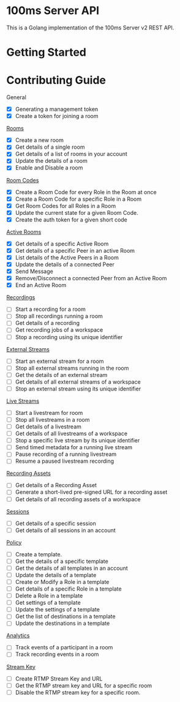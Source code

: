 # 100ms Server API

This is a Golang implementation of the 100ms Server v2 REST API.

# Getting Started

# Contributing Guide

General

- [x] Generating a management token
- [x] Create a token for joining a room

[Rooms](https://www.100ms.live/docs/server-side/v2/api-reference/Rooms/overview)

- [x] Create a new room
- [x] Get details of a single room
- [x] Get details of a list of rooms in your account
- [x] Update the details of a room
- [x] Enable and Disable a room

[Room Codes](https://www.100ms.live/docs/server-side/v2/api-reference/room-codes/room-code-overview)

- [x] Create a Room Code for every Role in the Room at once
- [x] Create a Room Code for a specific Role in a Room
- [x] Get Room Codes for all Roles in a Room
- [x] Update the current state for a given Room Code.
- [x] Create the auth token for a given short code

[Active Rooms](https://www.100ms.live/docs/server-side/v2/api-reference/active-rooms/overview)

- [x] Get details of a specific Active Room
- [x] Get details of a specific Peer in an active Room
- [x] List details of the Active Peers in a Room
- [x] Update the details of a connected Peer
- [x] Send Message
- [x] Remove/Disconnect a connected Peer from an Active Room
- [x] End an Active Room

[Recordings](https://www.100ms.live/docs/server-side/v2/api-reference/recordings/overview)

- [ ] Start a recording for a room
- [ ] Stop all recordings running a room
- [ ] Get details of a recording
- [ ] Get recording jobs of a workspace
- [ ] Stop a recording using its unique identifier

[External Streams](https://www.100ms.live/docs/server-side/v2/api-reference/external-streams/overview)

- [ ] Start an external stream for a room
- [ ] Stop all external streams running in the room
- [ ] Get the details of an external stream
- [ ] Get details of all external streams of a workspace
- [ ] Stop an external stream using its unique identifier

[Live Streams](https://www.100ms.live/docs/server-side/v2/api-reference/live-streams/overview)

- [ ] Start a livestream for room
- [ ] Stop all livestreams in a room
- [ ] Get details of a livestream
- [ ] Get details of all livestreams of a workspace
- [ ] Stop a specific live stream by its unique identifier
- [ ] Send timed metadata for a running live stream
- [ ] Pause recording of a running livestream
- [ ] Resume a paused livestream recording

[Recording Assets](https://www.100ms.live/docs/server-side/v2/api-reference/recording-assets/overview)

- [ ] Get details of a Recording Asset
- [ ] Generate a short-lived pre-signed URL for a recording asset
- [ ] Get details of all recording assets of a workspace

[Sessions](https://www.100ms.live/docs/server-side/v2/api-reference/Sessions/object)

- [ ] Get details of a specific session
- [ ] Get details of all sessions in an account

[Policy](https://www.100ms.live/docs/server-side/v2/api-reference/policy/template-object)

- [ ] Create a template.
- [ ] Get the details of a specific template
- [ ] Get the details of all templates in an account
- [ ] Update the details of a template
- [ ] Create or Modify a Role in a template
- [ ] Get details of a specific Role in a template
- [ ] Delete a Role in a template
- [ ] Get settings of a template
- [ ] Update the settings of a template
- [ ] Get the list of destinations in a template
- [ ] Update the destinations in a template

[Analytics](https://www.100ms.live/docs/server-side/v2/api-reference/analytics/overview)

- [ ] Track events of a participant in a room
- [ ] Track recording events in a room

[Stream Key](https://www.100ms.live/docs/server-side/v2/api-reference/stream-key/overview)

- [ ] Create RTMP Stream Key and URL
- [ ] Get the RTMP stream key and URL for a specific room
- [ ] Disable the RTMP stream key for a specific room.
